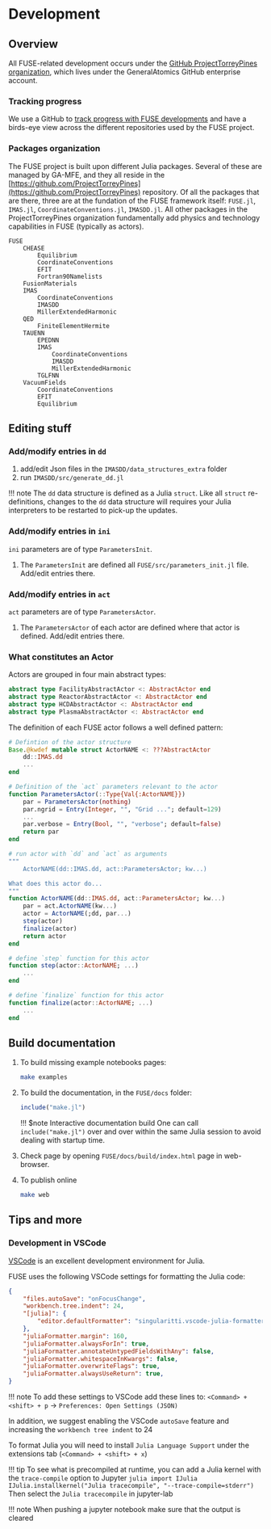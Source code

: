 # Development

## Overview

All FUSE-related development occurs under the [GitHub ProjectTorreyPines organization](https://github.com/ProjectTorreyPines), which lives under the GeneralAtomics GitHub enterprise account.

### Tracking progress

We use a GitHub to [track progress with FUSE developments](https://github.com/orgs/ProjectTorreyPines/projects/2/views/1) and have a birds-eye view across the different repositories used by the FUSE project.

### Packages organization

The FUSE project is built upon different Julia packages. Several of these are managed by GA-MFE, and they all reside in the [https://github.com/ProjectTorreyPines](https://github.com/ProjectTorreyPines) repository. Of all the packages that are there, three are at the fundation of the FUSE framework itself: `FUSE.jl`, `IMAS.jl`, `CoordinateConventions.jl`, `IMASDD.jl`. All other packages in the ProjectTorreyPines organization fundamentally add physics and technology capabilities in FUSE (typically as actors).

```
FUSE
    CHEASE
        Equilibrium
        CoordinateConventions
        EFIT
        Fortran90Namelists
    FusionMaterials
    IMAS
        CoordinateConventions
        IMASDD
        MillerExtendedHarmonic
    QED
        FiniteElementHermite
    TAUENN
        EPEDNN
        IMAS
            CoordinateConventions
            IMASDD
            MillerExtendedHarmonic
        TGLFNN
    VacuumFields
        CoordinateConventions
        EFIT
        Equilibrium
```

## Editing stuff

### Add/modify entries in `dd`

1. add/edit Json files in the `IMASDD/data_structures_extra` folder
2. run `IMASDD/src/generate_dd.jl`

!!! note
    The `dd` data structure is defined as a Julia `struct`. Like all `struct` re-definitions, changes to the `dd` data structure will requires your Julia interpreters to be restarted to pick-up the updates.

### Add/modify entries in `ini`

`ini` parameters are of type `ParametersInit`.

1.  The `ParametersInit` are defined all `FUSE/src/parameters_init.jl` file. Add/edit entries there.

### Add/modify entries in `act`

`act` parameters are of type `ParametersActor`.

1. The `ParametersActor` of each actor are defined where that actor is defined. Add/edit entries there.

### What constitutes an Actor

Actors are grouped in four main abstract types:

```julia
abstract type FacilityAbstractActor <: AbstractActor end
abstract type ReactorAbstractActor <: AbstractActor end
abstract type HCDAbstractActor <: AbstractActor end
abstract type PlasmaAbstractActor <: AbstractActor end
```

The definition of each FUSE actor follows a well defined pattern:

```julia
# Defintion of the actor structure
Base.@kwdef mutable struct ActorNAME <: ???AbstractActor
    dd::IMAS.dd
    ...
end

# Definition of the `act` parameters relevant to the actor
function ParametersActor(::Type{Val{:ActorNAME}})
    par = ParametersActor(nothing)
    par.ngrid = Entry(Integer, "", "Grid ..."; default=129)
    ...
    par.verbose = Entry(Bool, "", "verbose"; default=false)
    return par
end

# run actor with `dd` and `act` as arguments
"""
    ActorNAME(dd::IMAS.dd, act::ParametersActor; kw...)

What does this actor do...
"""
function ActorNAME(dd::IMAS.dd, act::ParametersActor; kw...)
    par = act.ActorNAME(kw...)
    actor = ActorNAME(;dd, par...)
    step(actor)
    finalize(actor)
    return actor
end

# define `step` function for this actor
function step(actor::ActorNAME; ...)
    ...
end

# define `finalize` function for this actor
function finalize(actor::ActorNAME; ...)
    ...
end
```

## Build documentation

1. To build missing example notebooks pages:
   ```bash
   make examples
   ```

1. To build the documentation, in the `FUSE/docs` folder:
   ```julia
   include("make.jl")
   ```
   !!! $note Interactive documentation build
       One can call `include("make.jl")` over and over within the same Julia session to avoid dealing with startup time.

1. Check page by opening `FUSE/docs/build/index.html` page in web-browser.

1. To publish online
   ```bash
   make web
   ```

## Tips and more

### Development in VSCode

[VSCode](https://code.visualstudio.com) is an excellent development environment for Julia.

FUSE uses the following VSCode settings for formatting the Julia code:
```json
{
    "files.autoSave": "onFocusChange",
    "workbench.tree.indent": 24,
    "[julia]": {
        "editor.defaultFormatter": "singularitti.vscode-julia-formatter"
    },
    "juliaFormatter.margin": 160,
    "juliaFormatter.alwaysForIn": true,
    "juliaFormatter.annotateUntypedFieldsWithAny": false,
    "juliaFormatter.whitespaceInKwargs": false,
    "juliaFormatter.overwriteFlags": true,
    "juliaFormatter.alwaysUseReturn": true,
}
```

!!! note
    To add these settings to VSCode add these lines to: `<Command> + <shift> + p` -> `Preferences: Open Settings (JSON)`

In addition, we suggest enabling the VSCode `autoSave` feature and increasing the `workbench tree indent` to 24

To format Julia you will need to install `Julia Language Support` under the extensions tab (`<Command> + <shift> + x`)

!!! tip
    To see what is precompiled at runtime, you can add a Julia kernel with the `trace-compile` option to Jupyter
    ```julia
    import IJulia
    IJulia.installkernel("Julia tracecompile", "--trace-compile=stderr")
    ```
    Then select the `Julia tracecompile` in jupyter-lab

!!! note
    When pushing a jupyter notebook make sure that the output is cleared 
